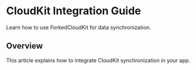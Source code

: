 # CloudKit Integration Guide

Learn how to use ForkedCloudKit for data synchronization.

## Overview

This article explains how to integrate CloudKit synchronization in your app. 